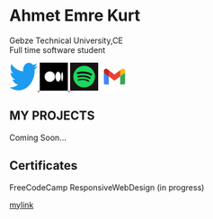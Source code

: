# Ahmet Emre Kurt
Gebze Technical University,CE <br> Full time software student <br>

<a href="https://twitter.com/AhmetEmreKurt4"> <img src="/portfolioimg/Twitter-logo.svg.png" alt="Twitter" height=50 width=50 />  </a>
<a href="https://medium.com/@akurtt"><img src="/portfolioimg/medium.png" alt="Medium" height=50 width=50 /> </a>
<a href="https://open.spotify.com/user/31rywsonopr6oxjoijv5ey552lyu"><img src="/portfolioimg/spotify.webp" alt="Spotify" height="50" width="50"></a>
<a href="mailto:akurtt2534@gmail.com"><img src="/portfolioimg/gmail.png" alt="mail" height="50" width="50"></a>

## MY PROJECTS
Coming Soon...

## Certificates
FreeCodeCamp ResponsiveWebDesign (in progress)

[mylink](http://example.com)
